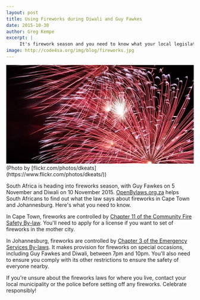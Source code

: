 ```yaml
---
layout: post
title: Using Fireworks during Diwali and Guy Fawkes
date: 2015-10-30
author: Greg Kempe
excerpt: |
     It's firework season and you need to know what your local legislation says about setting them off.
image: http://code4sa.org/img/blog/fireworks.jpg
---
```


<img src="/img/blog/fireworks.jpg">
<br>
(Photo by [flickr.com/photos/dkeats](https://www.flickr.com/photos/dkeats/))

South Africa is heading into fireworks season, with Guy Fawkes on 5 November and Diwali on 10 November 2015. [OpenBylaws.org.za](http://openbylaws.org.za) helps South Africans to find out what the law says about fireworks in Cape Town and Johannesburg. Here's what you need to know.

In Cape Town, fireworks are controlled by [Chapter 11 of the Community Fire Safety By-law](http://openbylaws.org.za/za-cpt/act/by-law/2002/community-fire-safety/chapter/11/). You'll need to apply for a license if you want to set of fireworks in the mother city.

In Johannesburg, fireworks are controlled by [Chapter 3 of the Emergency Services By-laws](http://openbylaws.org.za/za-jhb/act/by-law/2004/emergency-services-bylaws/chapter/3/). It makes provision for fireworks on special occasions, including Guy Fawkes and Diwali, between 7pm and 10pm. You'll also need to ensure you comply with its other restrictions to ensure the safety of everyone nearby.

If you're unsure about the fireworks laws for where you live, contact your local municipality or the police before setting off any fireworks. Celebrate responsibly!
